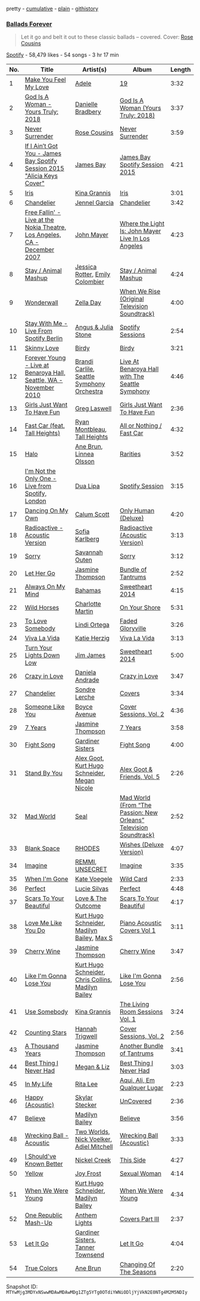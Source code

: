 pretty - [cumulative](/playlists/cumulative/37i9dQZF1DXd4hrw8K7Pxm.md) - [plain](/playlists/plain/37i9dQZF1DXd4hrw8K7Pxm) - [githistory](https://github.githistory.xyz/mackorone/spotify-playlist-archive/blob/main/playlists/plain/37i9dQZF1DXd4hrw8K7Pxm)

### [Ballads Forever](https://open.spotify.com/playlist/37i9dQZF1DXd4hrw8K7Pxm)

> Let it go and belt it out to these classic ballads – covered\. Cover: <a href="spotify:artist:3DIk8KcmVKTr4uGw3AuCtJ">Rose Cousins</a>

[Spotify](https://open.spotify.com/user/spotify) - 58,479 likes - 54 songs - 3 hr 17 min

| No. | Title | Artist(s) | Album | Length |
|---|---|---|---|---|
| 1 | [Make You Feel My Love](https://open.spotify.com/track/5FgPwJ7Nh2FVmIXviKl2VF) | [Adele](https://open.spotify.com/artist/4dpARuHxo51G3z768sgnrY) | [19](https://open.spotify.com/album/59ULskOkBMij4zL8pS7mi0) | 3:32 |
| 2 | [God Is A Woman \- Yours Truly: 2018](https://open.spotify.com/track/4LnBzQTbIJ3rCdXxs44R9S) | [Danielle Bradbery](https://open.spotify.com/artist/5iqStkZi6QmG8sgQZQrfGN) | [God Is A Woman \(Yours Truly: 2018\)](https://open.spotify.com/album/3hrJkq3kDZhsUhFq5eMxbJ) | 3:37 |
| 3 | [Never Surrender](https://open.spotify.com/track/7G3OpJf9H8QMQ4xjQn8bvm) | [Rose Cousins](https://open.spotify.com/artist/3DIk8KcmVKTr4uGw3AuCtJ) | [Never Surrender](https://open.spotify.com/album/6MQJgZUzgaUyihM4yWx2la) | 3:59 |
| 4 | [If I Ain’t Got You \- James Bay Spotify Session 2015 "Alicia Keys Cover"](https://open.spotify.com/track/1zJpJ3HPRtAYYNLWm5BJEf) | [James Bay](https://open.spotify.com/artist/4EzkuveR9pLvDVFNx6foYD) | [James Bay Spotify Session 2015](https://open.spotify.com/album/2DSUg9hHXIb9KBvOWXQvNf) | 4:21 |
| 5 | [Iris](https://open.spotify.com/track/5oV8bZaShr2d01FFMHBUPq) | [Kina Grannis](https://open.spotify.com/artist/7h4j9YTJJuAHzLCc3KCvYu) | [Iris](https://open.spotify.com/album/74wXrpY7UqobiKTiVb3JAL) | 3:01 |
| 6 | [Chandelier](https://open.spotify.com/track/7F2tZGMRkcEyGYY8Xee7xz) | [Jennel Garcia](https://open.spotify.com/artist/1Ff1cuzx8IrADaKnclXscN) | [Chandelier](https://open.spotify.com/album/7qQyLTKV67RGg6TmY8vyit) | 3:42 |
| 7 | [Free Fallin' \- Live at the Nokia Theatre, Los Angeles, CA \- December 2007](https://open.spotify.com/track/4LloVtxNZpeh7q7xdi1DQc) | [John Mayer](https://open.spotify.com/artist/0hEurMDQu99nJRq8pTxO14) | [Where the Light Is: John Mayer Live In Los Angeles](https://open.spotify.com/album/4Dgxy95K9BWkDUvQPTaYBb) | 4:23 |
| 8 | [Stay / Animal Mashup](https://open.spotify.com/track/6uKLfHHDYjHAcnV3T4RW4v) | [Jessica Rotter](https://open.spotify.com/artist/6jQAFXkB1ciNf4PLUfIvdF), [Emily Colombier](https://open.spotify.com/artist/300ulIFHhN4g5WXS056phX) | [Stay / Animal Mashup](https://open.spotify.com/album/3j3qcNrYG0Qsoys4NXZGSs) | 4:24 |
| 9 | [Wonderwall](https://open.spotify.com/track/3N7wclRSF2D2RT3O27LEOE) | [Zella Day](https://open.spotify.com/artist/100sLnojEpcadRx4edEBA6) | [When We Rise \(Original Television Soundtrack\)](https://open.spotify.com/album/1U15HyG9LIxbSitBJOLGBC) | 4:00 |
| 10 | [Stay With Me \- Live From Spotify Berlin](https://open.spotify.com/track/2GiYPEgOA7hb7sqsEWX8df) | [Angus & Julia Stone](https://open.spotify.com/artist/4tvKz56Tr39bkhcQUTO0Xr) | [Spotify Sessions](https://open.spotify.com/album/3E3RbNL43xqu0o5KggHJBU) | 2:54 |
| 11 | [Skinny Love](https://open.spotify.com/track/4RL77hMWUq35NYnPLXBpih) | [Birdy](https://open.spotify.com/artist/2WX2uTcsvV5OnS0inACecP) | [Birdy](https://open.spotify.com/album/1WGjSVIw0TVfbp5KrOFiP0) | 3:21 |
| 12 | [Forever Young \- Live at Benaroya Hall, Seattle, WA \- November 2010](https://open.spotify.com/track/4o8k0A5ZB6WybwgCnn77ox) | [Brandi Carlile](https://open.spotify.com/artist/2sG4zTOLvjKG1PSoOyf5Ej), [Seattle Symphony Orchestra](https://open.spotify.com/artist/5KeUHRKEYWc5cFO5V032sb) | [Live At Benaroya Hall with The Seattle Symphony](https://open.spotify.com/album/7jKJ68WplsoCCnbpKUXiV8) | 4:46 |
| 13 | [Girls Just Want To Have Fun](https://open.spotify.com/track/3Qy9NQhUhXKQFXWEBjm4UI) | [Greg Laswell](https://open.spotify.com/artist/2Mf99N2VcDEcVuocyBLhyC) | [Girls Just Want To Have Fun](https://open.spotify.com/album/3bY988ruaDyECoDPBjJ3g6) | 2:36 |
| 14 | [Fast Car \(feat\. Tall Heights\)](https://open.spotify.com/track/79ms40oOzof3LMyrrXDXtJ) | [Ryan Montbleau](https://open.spotify.com/artist/5Q2ZtOZ0vOdtcjGDOq6ZQc), [Tall Heights](https://open.spotify.com/artist/1OVaGC0CDZaxjcPxclSNmp) | [All or Nothing / Fast Car](https://open.spotify.com/album/0aqbYdpaGt1QhCJDcruuMV) | 4:32 |
| 15 | [Halo](https://open.spotify.com/track/4JaoU6fL2Ifz2gDyFYtpiP) | [Ane Brun](https://open.spotify.com/artist/2L3kwZFd16zjHz9a5kEPAm), [Linnea Olsson](https://open.spotify.com/artist/5URaqWGLWi0maxmjctj8I0) | [Rarities](https://open.spotify.com/album/1bvAlOqMbnWLwTcp65kSAP) | 3:52 |
| 16 | [I'm Not the Only One \- Live from Spotify, London](https://open.spotify.com/track/7wIYDzWW82O6Rc4vGuzjND) | [Dua Lipa](https://open.spotify.com/artist/6M2wZ9GZgrQXHCFfjv46we) | [Spotify Session](https://open.spotify.com/album/3NW16XZ8U99Qm8E9v52UTz) | 3:15 |
| 17 | [Dancing On My Own](https://open.spotify.com/track/2BOqDYLOJBiMOXShCV1neZ) | [Calum Scott](https://open.spotify.com/artist/6ydoSd3N2mwgwBHtF6K7eX) | [Only Human \(Deluxe\)](https://open.spotify.com/album/6Vip5A5NmEazvKuxj6GLYf) | 4:20 |
| 18 | [Radioactive \- Acoustic Version](https://open.spotify.com/track/3gpLCZcf7RTqvgQKZCEpOT) | [Sofia Karlberg](https://open.spotify.com/artist/2msPoIYdnKVeuOOM960FC2) | [Radioactive \(Acoustic Version\)](https://open.spotify.com/album/6bRyQvILVlQcFuqI9DDjUN) | 3:13 |
| 19 | [Sorry](https://open.spotify.com/track/36eJpXzNjDktQDqr88mtQ3) | [Savannah Outen](https://open.spotify.com/artist/0FcC38n7nTB9YS1xhFOKDX) | [Sorry](https://open.spotify.com/album/38CdD0Vt4B0gVCAYcGv5gX) | 3:12 |
| 20 | [Let Her Go](https://open.spotify.com/track/6ItaEfhM0oPK1iesamQMGp) | [Jasmine Thompson](https://open.spotify.com/artist/2TL8gYTNgD6nXkyuUdDrMg) | [Bundle of Tantrums](https://open.spotify.com/album/4yJzEyjDPwhSzZsn5ShGZI) | 2:52 |
| 21 | [Always On My Mind](https://open.spotify.com/track/036pGlJwc9ZVFJNLmniSbF) | [Bahamas](https://open.spotify.com/artist/4C50EbCS11M0VbGyH3OfLt) | [Sweetheart 2014](https://open.spotify.com/album/0qjDs1pSBA36pw3qL57LAx) | 4:15 |
| 22 | [Wild Horses](https://open.spotify.com/track/1P3JfNdQLDlQUFmo0r5QyK) | [Charlotte Martin](https://open.spotify.com/artist/5Cmht6FxXbw5GtPOCrzjNM) | [On Your Shore](https://open.spotify.com/album/4azwQskqRbcF2yUske9S7q) | 5:31 |
| 23 | [To Love Somebody](https://open.spotify.com/track/1CaJWmk3LlOvdCBQfipQlg) | [Lindi Ortega](https://open.spotify.com/artist/0F8GZ29QxpnfOZvM25l7tJ) | [Faded Gloryville](https://open.spotify.com/album/2wnC0fWey2uAnCBsrdTeqf) | 3:26 |
| 24 | [Viva La Vida](https://open.spotify.com/track/7cNNiZYPFtWyojppe2MK8J) | [Katie Herzig](https://open.spotify.com/artist/5jbP6txZCMe5l7QLZ1pmJ3) | [Viva La Vida](https://open.spotify.com/album/24a1xuBGgOqj62qlBR1eZR) | 3:13 |
| 25 | [Turn Your Lights Down Low](https://open.spotify.com/track/4q0LoVlpbnEKjciXc9Ho39) | [Jim James](https://open.spotify.com/artist/1MhtYlJvUqfd2EgHSQTGK4) | [Sweetheart 2014](https://open.spotify.com/album/0qjDs1pSBA36pw3qL57LAx) | 5:00 |
| 26 | [Crazy in Love](https://open.spotify.com/track/6m0qBDIhzICOwWMPZdgyVK) | [Daniela Andrade](https://open.spotify.com/artist/0WfaItAbs4vlgIA1cuqGtJ) | [Crazy in Love](https://open.spotify.com/album/3WtUVBD7BEAfA9NjG6LnBk) | 3:47 |
| 27 | [Chandelier](https://open.spotify.com/track/1KByKWssiOQo6rJ1CcyyPX) | [Sondre Lerche](https://open.spotify.com/artist/0Q6X1jqwOVQuclYp2P1bub) | [Covers](https://open.spotify.com/album/2o8DOpex7NQ9Y9hBvxNRxS) | 3:34 |
| 28 | [Someone Like You](https://open.spotify.com/track/6VtoP2sJt5oCmPOQIve2sf) | [Boyce Avenue](https://open.spotify.com/artist/7CQwac16i1W5ej8YpuL3dv) | [Cover Sessions, Vol\. 2](https://open.spotify.com/album/7hh9qCfFuLlaMpjCMzTiZz) | 4:36 |
| 29 | [7 Years](https://open.spotify.com/track/2VgaZrBVBJqh4lMYeqN0pQ) | [Jasmine Thompson](https://open.spotify.com/artist/2TL8gYTNgD6nXkyuUdDrMg) | [7 Years](https://open.spotify.com/album/5MupNow8t7OcTop26MnsrO) | 3:58 |
| 30 | [Fight Song](https://open.spotify.com/track/0IrhV0bATs87xuR8OF0wtB) | [Gardiner Sisters](https://open.spotify.com/artist/3J28FLi8jjXtUGWf69cP7I) | [Fight Song](https://open.spotify.com/album/1BiEHzeJtADPwVNOKBwKtc) | 4:00 |
| 31 | [Stand By You](https://open.spotify.com/track/3gN2OgbNwTw9ponnQPqluD) | [Alex Goot](https://open.spotify.com/artist/66Fb5gJ9SX2WGlqDLUpjux), [Kurt Hugo Schneider](https://open.spotify.com/artist/2BHswvFd8tMBizVWGcAMLm), [Megan Nicole](https://open.spotify.com/artist/3OiVNeHkjQfnikmcBXbplT) | [Alex Goot & Friends, Vol\. 5](https://open.spotify.com/album/5n0qNWPYxRmZXplN2IPIrd) | 2:26 |
| 32 | [Mad World](https://open.spotify.com/track/3NLNJmeYni9nIaj1fVw5w9) | [Seal](https://open.spotify.com/artist/5GtMEZEeFFsuHY8ad4kOxv) | [Mad World \(From “The Passion: New Orleans” Television Soundtrack\)](https://open.spotify.com/album/6SpRAqA3ThG3dysfcIZe4Y) | 2:52 |
| 33 | [Blank Space](https://open.spotify.com/track/112HnbIN8JpmeNDDOgTSv0) | [RHODES](https://open.spotify.com/artist/07FfkbljNIdl45Ijlh1aXS) | [Wishes \(Deluxe Version\)](https://open.spotify.com/album/3CV2SCBs7wAUoQbmnjQbwa) | 4:07 |
| 34 | [Imagine](https://open.spotify.com/track/4xVtiYLS2q1r6bY1Wio7Tu) | [REMMI](https://open.spotify.com/artist/14eQOEJwQwEFzqlaXuSMjf), [UNSECRET](https://open.spotify.com/artist/721Thvnq29Or9LXUyfF75c) | [Imagine](https://open.spotify.com/album/3GLIXA3lo0L8S5LBfX7UzX) | 3:35 |
| 35 | [When I'm Gone](https://open.spotify.com/track/6cDHqIoWHmkGE7V7kWJZFJ) | [Kate Voegele](https://open.spotify.com/artist/7whckrkkTMEuvqfaNfMs7S) | [Wild Card](https://open.spotify.com/album/3HaN8jyz7S3POpsPTym57Q) | 2:33 |
| 36 | [Perfect](https://open.spotify.com/track/3D8yrQUKBcOKpJglrRT0MT) | [Lucie Silvas](https://open.spotify.com/artist/57HiMjhnxdJflQodRyC5Ju) | [Perfect](https://open.spotify.com/album/3L87d5pBbyRyi5VYnC3Mk7) | 4:48 |
| 37 | [Scars To Your Beautiful](https://open.spotify.com/track/4JPM6TuFJgccpoKLKmleDD) | [Love & The Outcome](https://open.spotify.com/artist/1xU1V8I8pFrMOjtuSmjPBs) | [Scars To Your Beautiful](https://open.spotify.com/album/7wMuoQxclWrghUMcDyzMhJ) | 4:17 |
| 38 | [Love Me Like You Do](https://open.spotify.com/track/7njSEvkpdA2L0nD9gBSD23) | [Kurt Hugo Schneider](https://open.spotify.com/artist/2BHswvFd8tMBizVWGcAMLm), [Madilyn Bailey](https://open.spotify.com/artist/0NxhAEPOSeCg6vypFr7yjU), [Max S](https://open.spotify.com/artist/1m5VSemGnXm5vbaLtsqqp9) | [Piano Acoustic Covers Vol 1](https://open.spotify.com/album/4qHAgErNddHMr88Uc30hSb) | 3:11 |
| 39 | [Cherry Wine](https://open.spotify.com/track/6oK27xUYzHIfWWh23AXP6J) | [Jasmine Thompson](https://open.spotify.com/artist/2TL8gYTNgD6nXkyuUdDrMg) | [Cherry Wine](https://open.spotify.com/album/6imYiXp740TloANkvozGA5) | 3:47 |
| 40 | [Like I'm Gonna Lose You](https://open.spotify.com/track/3QRoTJ1vIlh3e5Ze8kph1b) | [Kurt Hugo Schneider](https://open.spotify.com/artist/2BHswvFd8tMBizVWGcAMLm), [Chris Collins](https://open.spotify.com/artist/4s93zlqCp8gzg7znyuB933), [Madilyn Bailey](https://open.spotify.com/artist/0NxhAEPOSeCg6vypFr7yjU) | [Like I'm Gonna Lose You](https://open.spotify.com/album/2SW2MjxjlpLRba9xJJD3ni) | 2:56 |
| 41 | [Use Somebody](https://open.spotify.com/track/4LBhBtcGb6aOn2pbgOdyN5) | [Kina Grannis](https://open.spotify.com/artist/7h4j9YTJJuAHzLCc3KCvYu) | [The Living Room Sessions Vol\. 1](https://open.spotify.com/album/1eF6bx49eA7EsTvdZZ4KNj) | 3:24 |
| 42 | [Counting Stars](https://open.spotify.com/track/6O33j9aabTuZcD1U40LdtM) | [Hannah Trigwell](https://open.spotify.com/artist/7AEPFGsBBHqMtHGiYDFVQy) | [Cover Sessions, Vol\. 2](https://open.spotify.com/album/3tCHNcehvK6wsvuvFAkpgH) | 2:56 |
| 43 | [A Thousand Years](https://open.spotify.com/track/46ESgLX4lWUw2PGnt9nK7j) | [Jasmine Thompson](https://open.spotify.com/artist/2TL8gYTNgD6nXkyuUdDrMg) | [Another Bundle of Tantrums](https://open.spotify.com/album/2xAp7TBI2GrWTaaBD2a39J) | 3:41 |
| 44 | [Best Thing I Never Had](https://open.spotify.com/track/0aH8rQRwqcy3NBEIx79orQ) | [Megan & Liz](https://open.spotify.com/artist/6mRrGf8lw51Iux6dPQWWlr) | [Best Thing I Never Had](https://open.spotify.com/album/3S2aWcQsvuwdgockqAjmkd) | 3:03 |
| 45 | [In My Life](https://open.spotify.com/track/3QGTAH2zBXS0EgLdrouSgF) | [Rita Lee](https://open.spotify.com/artist/7dnT2FUXhjirperXaH22IJ) | [Aqui, Ali, Em Qualquer Lugar](https://open.spotify.com/album/07KAoy7racDNRDQEmpQOkN) | 2:23 |
| 46 | [Happy \(Acoustic\)](https://open.spotify.com/track/1x1gLI1YkA90lPp9QZ9PQQ) | [Skylar Stecker](https://open.spotify.com/artist/6f6VAs9A49Er8jbbCUjAH0) | [UnCovered](https://open.spotify.com/album/4MjJg3GMvdo85uZkpInk5D) | 2:36 |
| 47 | [Believe](https://open.spotify.com/track/1ty3N197je3o1dN0F6Fu1G) | [Madilyn Bailey](https://open.spotify.com/artist/0NxhAEPOSeCg6vypFr7yjU) | [Believe](https://open.spotify.com/album/2fEYL3YBVILeEuiKJL7S2n) | 3:56 |
| 48 | [Wrecking Ball \- Acoustic](https://open.spotify.com/track/6qjfaap6n00ayRLpKRitPE) | [Two Worlds](https://open.spotify.com/artist/472pLATJRRVRxQSxnnlcrB), [Nick Voelker](https://open.spotify.com/artist/1ioHUd8iMMyBVm20hxrhv3), [Adiel Mitchell](https://open.spotify.com/artist/7r2Kask1ZMP3i9Ak4qlfp8) | [Wrecking Ball \(Acoustic\)](https://open.spotify.com/album/0W0N2EV8TziBOv5eyd3NiN) | 3:33 |
| 49 | [I Should've Known Better](https://open.spotify.com/track/1ZwuOZGxT9D1s1xUtsKAd9) | [Nickel Creek](https://open.spotify.com/artist/3bcLBxvaI7GsBzGp3WHnwQ) | [This Side](https://open.spotify.com/album/22nQdZSid64plYdy5zRHew) | 4:27 |
| 50 | [Yellow](https://open.spotify.com/track/2wrRcjk6zBa1IcZWOwBAxy) | [Joy Frost](https://open.spotify.com/artist/2EFUUyqF089VU6QGHuG2oa) | [Sexual Woman](https://open.spotify.com/album/5d5Ekx6AcVFzC2lJyVQCbH) | 4:14 |
| 51 | [When We Were Young](https://open.spotify.com/track/696wSwPa5AldCfs3kHpWSl) | [Kurt Hugo Schneider](https://open.spotify.com/artist/2BHswvFd8tMBizVWGcAMLm), [Madilyn Bailey](https://open.spotify.com/artist/0NxhAEPOSeCg6vypFr7yjU) | [When We Were Young](https://open.spotify.com/album/73srYNTUXbpxSTlDwzfV5Q) | 4:34 |
| 52 | [One Republic Mash\-Up](https://open.spotify.com/track/0Qn7h2I9Fajtj7lgvkho8y) | [Anthem Lights](https://open.spotify.com/artist/7kwEvDE8e7EBGKh5bLczqQ) | [Covers Part III](https://open.spotify.com/album/0I5Ex3qsCsSPEZ1wlgVsE7) | 2:37 |
| 53 | [Let It Go](https://open.spotify.com/track/2bYvSAL6llWo0Sdunh2syC) | [Gardiner Sisters](https://open.spotify.com/artist/3J28FLi8jjXtUGWf69cP7I), [Tanner Townsend](https://open.spotify.com/artist/1vgJ0JDHRTjDKpUpm3dQaE) | [Let It Go](https://open.spotify.com/album/5QnjKvKE0Ztxd7rnmcqI18) | 4:04 |
| 54 | [True Colors](https://open.spotify.com/track/4AvvHmGzjW8Y7JZlq51NAQ) | [Ane Brun](https://open.spotify.com/artist/2L3kwZFd16zjHz9a5kEPAm) | [Changing Of The Seasons](https://open.spotify.com/album/3lDLnElZehSq7Vbs9T2hSR) | 2:20 |

Snapshot ID: `MTYwMjg3MDYxNSwwMDAwMDAwMDg1ZTg5YTg0OTdiYWNiODljYjVkN2E0NTg4M2M5NDIy`
